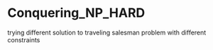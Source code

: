 # Conquering_NP_HARD
trying different solution to traveling salesman problem with different constraints
